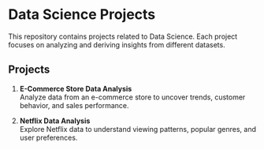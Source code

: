 # Data Science Projects

This repository contains projects related to Data Science. Each project focuses on analyzing and deriving insights from different datasets.

## Projects

1. **E-Commerce Store Data Analysis**  
   Analyze data from an e-commerce store to uncover trends, customer behavior, and sales performance.

2. **Netflix Data Analysis**  
   Explore Netflix data to understand viewing patterns, popular genres, and user preferences.
